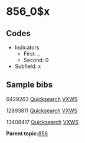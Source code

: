 # 856\_0$x

## Codes

-   Indicators
    -   First: \_
    -   Second: 0
-   Subfield: x

## Sample bibs

6429263 [Quicksearch](https://search.library.yale.edu/catalog/6429263) [VXWS](http://prodorbis.library.yale.edu:7014/vxws/GetHoldingsService?bibId=6429263)

12893811 [Quicksearch](https://search.library.yale.edu/catalog/12893811) [VXWS](http://prodorbis.library.yale.edu:7014/vxws/GetHoldingsService?bibId=12893811)

13408417 [Quicksearch](https://search.library.yale.edu/catalog/13408417) [VXWS](http://prodorbis.library.yale.edu:7014/vxws/GetHoldingsService?bibId=13408417)

**Parent topic:**[856](../../tags/856/856.md)

